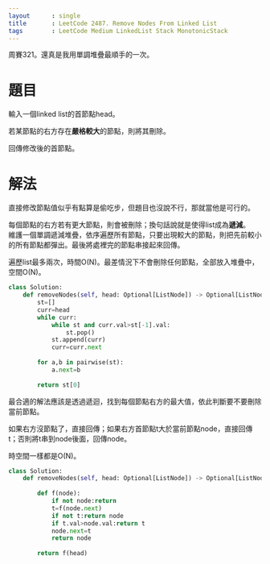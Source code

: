 ```yaml
--- 
layout      : single
title       : LeetCode 2487. Remove Nodes From Linked List
tags        : LeetCode Medium LinkedList Stack MonotonicStack
---
```

周賽321。還真是我用單調堆疊最順手的一次。  

# 題目
輸入一個linked list的首節點head。  

若某節點的右方存在**嚴格較大**的節點，則將其刪除。  

回傳修改後的首節點。  

# 解法
直接修改節點值似乎有點算是偷吃步，但題目也沒說不行，那就當他是可行的。  

每個節點的右方若有更大節點，則會被刪除；換句話說就是使得list成為**遞減**。  
維護一個單調遞減堆疊，依序遍歷所有節點，只要出現較大的節點，則把先前較小的所有節點都彈出。最後將處裡完的節點串接起來回傳。  

遍歷list最多兩次，時間O(N)。最差情況下不會刪除任何節點，全部放入堆疊中，空間O(N)。  

```python
class Solution:
    def removeNodes(self, head: Optional[ListNode]) -> Optional[ListNode]:
        st=[]
        curr=head
        while curr:
            while st and curr.val>st[-1].val:
                st.pop()
            st.append(curr)
            curr=curr.next
            
        for a,b in pairwise(st):
            a.next=b
        
        return st[0]
```

最合適的解法應該是透過遞迴，找到每個節點右方的最大值，依此判斷要不要刪除當前節點。  

如果右方沒節點了，直接回傳；如果右方首節點t大於當前節點node，直接回傳t；否則將t串到node後面，回傳node。  

時空間一樣都是O(N)。  

```python
class Solution:
    def removeNodes(self, head: Optional[ListNode]) -> Optional[ListNode]:
        
        def f(node):
            if not node:return
            t=f(node.next)
            if not t:return node
            if t.val>node.val:return t
            node.next=t
            return node
        
        return f(head)
```